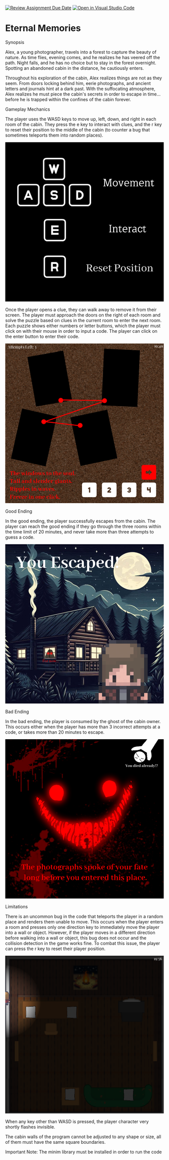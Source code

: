 [![Review Assignment Due Date](https://classroom.github.com/assets/deadline-readme-button-24ddc0f5d75046c5622901739e7c5dd533143b0c8e959d652212380cedb1ea36.svg)](https://classroom.github.com/a/B2OnycBl)
[![Open in Visual Studio Code](https://classroom.github.com/assets/open-in-vscode-718a45dd9cf7e7f842a935f5ebbe5719a5e09af4491e668f4dbf3b35d5cca122.svg)](https://classroom.github.com/online_ide?assignment_repo_id=15143636&assignment_repo_type=AssignmentRepo)
# Eternal Memories

Synopsis

Alex, a young photographer, travels into a forest to capture the beauty of nature. As time flies, evening comes, and he realizes he has veered off the path. Night falls, and he has no choice but to stay in the forest overnight. Spotting an abandoned cabin in the distance, he cautiously enters. 

Throughout his exploration of the cabin, Alex realizes things are not as they seem. From doors locking behind him, eerie photographs, and ancient letters and journals hint at a dark past. With the suffocating atmosphere, Alex realizes he must piece the cabin's secrets in order to escape in time... before he is trapped within the confines of the cabin forever.

Gameplay Mechanics

The player uses the WASD keys to move up, left, down, and right in each room of the cabin. They press the e key to interact with clues, and the r key to reset their position to the middle of the cabin (to counter a bug that sometimes teleports them into random places). 

![Controls](image-2.png)

Once the player opens a clue, they can walk away to remove it from their screen. The player must approach the doors on the right of each room and solve the puzzle based on clues in the current room to enter the next room. Each puzzle shows either numbers or letter buttons, which the player must click on with their mouse in order to input a code. The player can click on the enter button to enter their code.

![Password 1](image-3.png)

Good Ending

In the good ending, the player successfully escapes from the cabin. The player can reach the good ending if they go through the three rooms within the time limit of 20 minutes, and never take more than three attempts to guess a code.

![Good Ending](image-1.png)

Bad Ending

In the bad ending, the player is consumed by the ghost of the cabin owner. This occurs either when the player has more than 3 incorrect attempts at a code, or takes more than 20 minutes to escape.

![Bad Ending](image.png)

Limitations

There is an uncommon bug in the code that teleports the player in a random place and renders them unable to move. This occurs when the player enters a room and presses only one direction key to immediately move the player into a wall or object. However, if the player moves in a different direction before walking into a wall or object, this bug does not occur and the collision detection in the game works fine. To combat this issue, the player can press the r key to reset their player position.

![Player glitched out of the room](image-4.png)

When any key other than WASD is pressed, the player character very shortly flashes invisible.

The cabin walls of the program cannot be adjusted to any shape or size, all of them must have the same square boundaries.

Important Note: The minim library must be installed in order to run the code